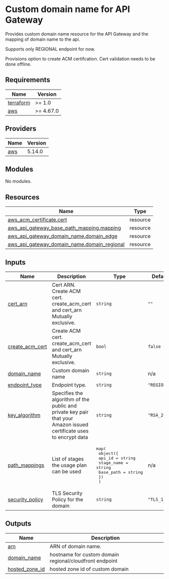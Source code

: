 # Custom domain name for API Gateway

Provides custom domain name resource for the API Gateway and the mapping of domain name to the api.

Supports only REGIONAL endpoint for now.

Provisions option to create ACM certifcation. Cert validation needs to be done offline.

<!-- BEGINNING OF PRE-COMMIT-TERRAFORM DOCS HOOK -->
## Requirements

| Name | Version |
|------|---------|
| <a name="requirement_terraform"></a> [terraform](#requirement\_terraform) | >= 1.0 |
| <a name="requirement_aws"></a> [aws](#requirement\_aws) | >= 4.67.0 |

## Providers

| Name | Version |
|------|---------|
| <a name="provider_aws"></a> [aws](#provider\_aws) | 5.14.0 |

## Modules

No modules.

## Resources

| Name | Type |
|------|------|
| [aws_acm_certificate.cert](https://registry.terraform.io/providers/hashicorp/aws/latest/docs/resources/acm_certificate) | resource |
| [aws_api_gateway_base_path_mapping.mapping](https://registry.terraform.io/providers/hashicorp/aws/latest/docs/resources/api_gateway_base_path_mapping) | resource |
| [aws_api_gateway_domain_name.domain_edge](https://registry.terraform.io/providers/hashicorp/aws/latest/docs/resources/api_gateway_domain_name) | resource |
| [aws_api_gateway_domain_name.domain_regional](https://registry.terraform.io/providers/hashicorp/aws/latest/docs/resources/api_gateway_domain_name) | resource |

## Inputs

| Name | Description | Type | Default | Required |
|------|-------------|------|---------|:--------:|
| <a name="input_cert_arn"></a> [cert\_arn](#input\_cert\_arn) | Cert ARN. Create ACM cert. create\_acm\_cert and cert\_arn Mutually exclusive. | `string` | `""` | no |
| <a name="input_create_acm_cert"></a> [create\_acm\_cert](#input\_create\_acm\_cert) | Create ACM cert. create\_acm\_cert and cert\_arn Mutually exclusive. | `bool` | `false` | no |
| <a name="input_domain_name"></a> [domain\_name](#input\_domain\_name) | Custom domain name | `string` | n/a | yes |
| <a name="input_endpoint_type"></a> [endpoint\_type](#input\_endpoint\_type) | Endpoint type. | `string` | `"REGIONAL"` | no |
| <a name="input_key_algorithm"></a> [key\_algorithm](#input\_key\_algorithm) | Specifies the algorithm of the public and private key pair that your Amazon issued certificate uses to encrypt data | `string` | `"RSA_2048"` | no |
| <a name="input_path_mappings"></a> [path\_mappings](#input\_path\_mappings) | List of stages the usage plan can be used | <pre>map(<br>    object({<br>      api_id     = string<br>      stage_name = string<br>      base_path  = string<br>    })<br>  )</pre> | n/a | yes |
| <a name="input_security_policy"></a> [security\_policy](#input\_security\_policy) | TLS Security Policy for the domain | `string` | `"TLS_1_2"` | no |

## Outputs

| Name | Description |
|------|-------------|
| <a name="output_arn"></a> [arn](#output\_arn) | ARN of domain name. |
| <a name="output_domain_name"></a> [domain\_name](#output\_domain\_name) | hostname for custom domain regional/cloudfront endpoint |
| <a name="output_hosted_zone_id"></a> [hosted\_zone\_id](#output\_hosted\_zone\_id) | hosted zone id of custom domain |
<!-- END OF PRE-COMMIT-TERRAFORM DOCS HOOK -->
